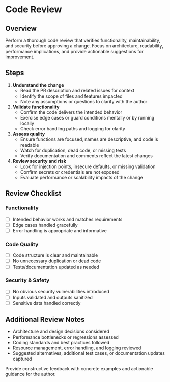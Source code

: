# Code Review

## Overview

Perform a thorough code review that verifies functionality, maintainability, and
security before approving a change. Focus on architecture, readability,
performance implications, and provide actionable suggestions for improvement.

## Steps

1. **Understand the change**
    - Read the PR description and related issues for context
    - Identify the scope of files and features impacted
    - Note any assumptions or questions to clarify with the author
2. **Validate functionality**
    - Confirm the code delivers the intended behavior
    - Exercise edge cases or guard conditions mentally or by running locally
    - Check error handling paths and logging for clarity
3. **Assess quality**
    - Ensure functions are focused, names are descriptive, and code is readable
    - Watch for duplication, dead code, or missing tests
    - Verify documentation and comments reflect the latest changes
4. **Review security and risk**
    - Look for injection points, insecure defaults, or missing validation
    - Confirm secrets or credentials are not exposed
    - Evaluate performance or scalability impacts of the change

## Review Checklist

### Functionality

- [ ] Intended behavior works and matches requirements
- [ ] Edge cases handled gracefully
- [ ] Error handling is appropriate and informative

### Code Quality

- [ ] Code structure is clear and maintainable
- [ ] No unnecessary duplication or dead code
- [ ] Tests/documentation updated as needed

### Security & Safety

- [ ] No obvious security vulnerabilities introduced
- [ ] Inputs validated and outputs sanitized
- [ ] Sensitive data handled correctly

## Additional Review Notes

- Architecture and design decisions considered
- Performance bottlenecks or regressions assessed
- Coding standards and best practices followed
- Resource management, error handling, and logging reviewed
- Suggested alternatives, additional test cases, or documentation updates
  captured

Provide constructive feedback with concrete examples and actionable guidance for
the author.